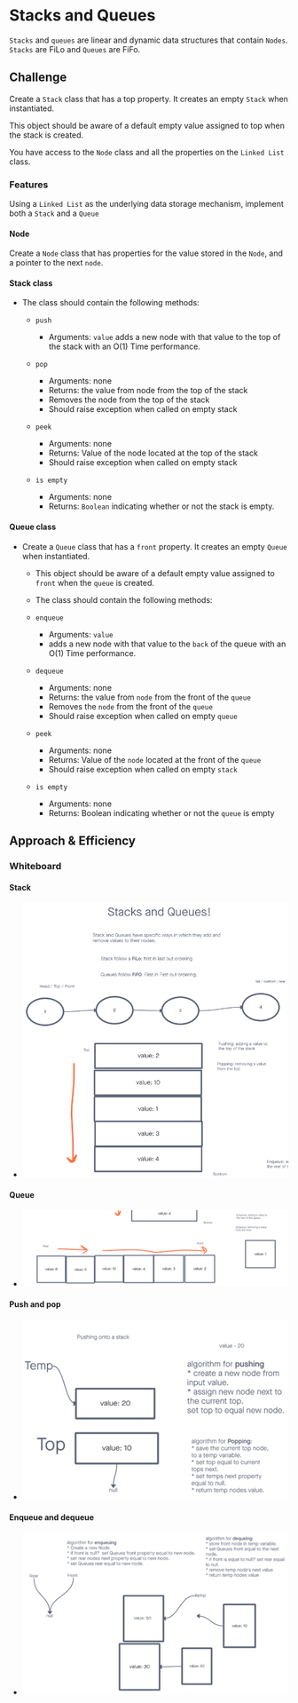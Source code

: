# Stacks and Queues

`Stacks` and `queues` are linear and dynamic data structures that contain `Nodes`. `Stacks` are FiLo and `Queues` are FiFo.

## Challenge

Create a `Stack` class that has a top property. It creates an empty `Stack` when instantiated.

This object should be aware of a default empty value assigned to top when the stack is created.

You have access to the `Node` class and all the properties on the `Linked List` class.

### Features

Using a `Linked List` as the underlying data storage mechanism, implement both a `Stack` and a `Queue`

#### Node

Create a `Node` class that has properties for the value stored in the `Node`, and a pointer to the next `node`.

#### Stack class

- The class should contain the following methods:

  - `push`
    - Arguments: `value`
    adds a new node with that value to the top of the stack with an O(1) Time performance.

  - `pop`
    - Arguments: none
    - Returns: the value from node from the top of the stack
    - Removes the node from the top of the stack
    - Should raise exception when called on empty stack

  - `peek`
    - Arguments: none
    - Returns: Value of the node located at the top of the stack
    - Should raise exception when called on empty stack

  - `is empty`
    - Arguments: none
    - Returns: `Boolean` indicating whether or not the stack is empty.

#### Queue class

- Create a `Queue` class that has a `front` property. It creates an empty `Queue` when instantiated.

  - This object should be aware of a default empty value assigned to `front` when the `queue` is created.
  - The class should contain the following methods:

  - `enqueue`
    - Arguments: `value`
    - adds a new node with that value to the `back` of the queue with an O(1) Time performance.

  - `dequeue`
    - Arguments: none
    - Returns: the value from `node` from the front of the `queue`
    - Removes the `node` from the front of the `queue`
    - Should raise exception when called on empty `queue`

  - `peek`
    - Arguments: none
    - Returns: Value of the `node` located at the front of the `queue`
    - Should raise exception when called on empty `stack`

  - `is empty`
    - Arguments: none
    - Returns: Boolean indicating whether or not the `queue` is empty

## Approach & Efficiency
<!-- What approach did you take? Why? What is the Big O space/time for this approach? -->

### Whiteboard

#### Stack

- ![Stack](./images/stack.png "Stack")

#### Queue

- ![Queue](./images/queue.png "Queue")

#### Push and pop

- ![Push and pop](./images/push-pop.png "Push and pop")

#### Enqueue and dequeue

- ![Enqueue and dequeue](./images/enqueue-dequeue.png "Enqueue and dequeue")
